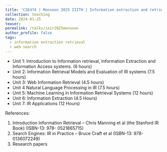 ```yaml
---
title: 'CSE474 | Monsoon 2025 IIITH | Information extraction and retrieval'
collection: teaching
date: 2024-01-25
teaser:
permalink: /talks/ieir2025monsoon
author_profile: false
tags:
  - information extraction retrieval
  - web search
---
```


* Unit 1: Introduction to Information retrieval, Information Extraction and Information Access systems. (6 hours)
* Unit 2: Information Retrieval Models and Evaluation of IR systems (7.5 hours)
* Unit 3: Web Information Retrieval (4.5 hours)
* Unit 4 Natural Language Processing in IR (7.5 hours)
* Unit 5: Machine Learning in Information Retrieval Systems (12 hours)
* Unit 6: Information Extraction (4.5 Hours)
* Unit 7: IR Applications (12 Hours)

References:
1. Introduction Information Retrieval – Chris Manning et al (the Stanford IR Book) (ISBN-13: 978-
0521865715)
1. Search Engines: IR in Practice – Bruce Craft et al (ISBN-13: 978-0136072249)
1. Research papers
